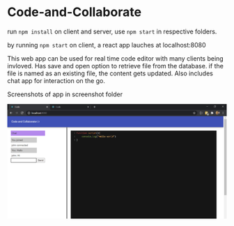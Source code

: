 # Code-and-Collaborate
 
run `npm install` on client and server, use `npm start` in respective folders.

by running `npm start` on client, a react app lauches at localhost:8080

This web app can be used for real time code editor with many clients being invloved.
Has save and open option to retrieve file from the database.
if the file is named as an existing file, the content gets updated.
Also includes chat app for interaction on the go.

Screenshots of app in screenshot folder

![Demo App screenshot](screenshots/Screenshot-1.png)
